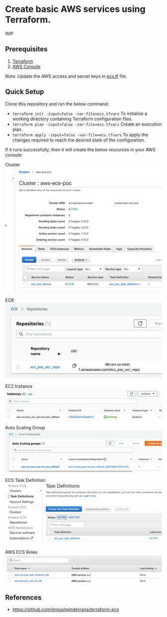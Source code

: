 # Create basic AWS services using Terraform. 
WIP

## Prerequisites

1. [Terraform](https://www.terraform.io/downloads.html)
2. [AWS Console](https://aws.amazon.com/)

Note: Update the AWS access and secret keys in [ecs.tf](https://github.com/erpushpinderrana/deploy-drupal-docker-aws-ecs/blob/aws-ecs-immutable/ecs.tf) file.

## Quick Setup
Clone this repository and run the below command:
* ``terraform init -input=false -var-file=ecs.tfvars`` To initialize a working directory containing Terraform configuration files.
* ``terraform plan -input=false -var-file=ecs.tfvars`` Create an execution plan.
* ``terraform apply -input=false -var-file=ecs.tfvars`` To apply the changes required to reach the desired state of the configuration.

If it runs successfully, then it will create the below resources in your AWS console:

Cluster
![ECS Cluster](https://github.com/erpushpinderrana/files/blob/master/Cluster.png)

ECR
![ECR](https://github.com/erpushpinderrana/files/blob/master/ECR.png)

EC2 Instance
![EC2](https://github.com/erpushpinderrana/files/blob/master/EC2_instance.png)

Auto Scaling Group
![ASG](https://github.com/erpushpinderrana/files/blob/master/ASG.png)

ECS Task Definition
![Task Definition](https://github.com/erpushpinderrana/files/blob/master/ECS%20Task%20Def.png)

AWS ECS Roles
![AWS ECS Roles](https://github.com/erpushpinderrana/files/blob/master/AWS%20ECS%20Roles.png)

## References
* https://github.com/erpushpinderrana/terraform-ecs
